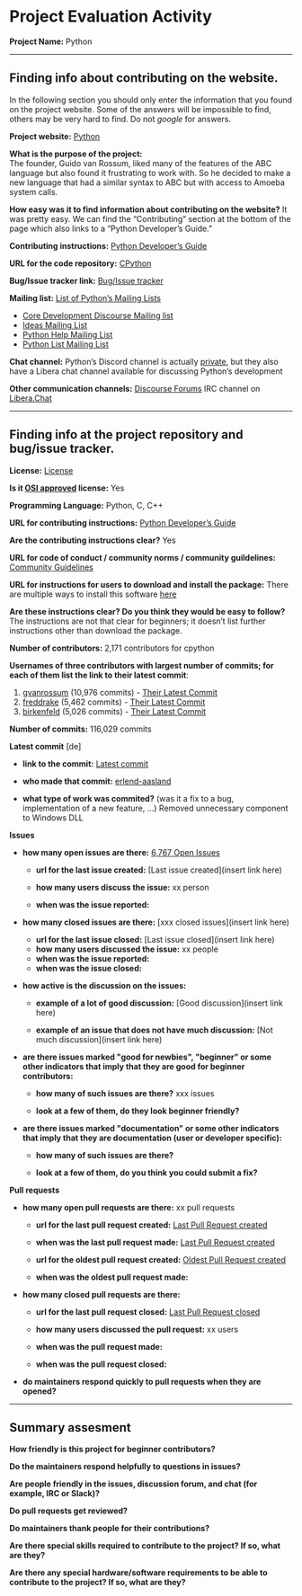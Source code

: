 # Project Evaluation Activity



__Project Name:__  Python


---

## Finding info about contributing on the website.

In the following section you should only enter the information that you
found on the project website. Some of the answers will be impossible to find, others
may be very hard to find. Do not _google_ for answers.

__Project website:__ [Python](https://www.python.org/)


__What is the purpose of the project:__  
The founder, Guido van Rossum, liked many of the features of the ABC language but also found it frustrating to work with. So he decided to make a new language that had a similar syntax to ABC but with access to Amoeba system calls.


__How easy was it to find information about contributing on the website?__ 
It was pretty easy. We can find the “Contributing” section at the bottom of the page which also links to a “Python Developer’s Guide.”

__Contributing instructions:__ [Python Developer’s Guide](https://devguide.python.org/) 

__URL for the code repository:__ [CPython](https://github.com/python/cpython)

__Bug/Issue tracker link:__ [Bug/Issue tracker](https://github.com/python/cpython/issues)

__Mailing list:__ [List of Python’s Mailing Lists](https://www.python.org/community/lists/)

- [Core Development Discourse Mailing list](https://mail.python.org/mailman3/lists/python-dev.python.org/)
- [Ideas Mailing List](https://mail.python.org/mailman3/lists/python-ideas.python.org)
- [Python Help Mailing List](https://mail.python.org/mailman/listinfo/python-help)
- [Python List Mailing List](https://mail.python.org/mailman/listinfo/python-list)

__Chat channel:__ 
Python’s Discord channel is actually [private](https://devguide.python.org/developer-workflow/communication-channels/#discord-private-chat-server), but they also have a Libera chat channel available for discussing Python’s development

__Other communication channels:__ 
[Discourse Forums](https://discuss.python.org/)
IRC channel on [Libera.Chat](https://libera.chat/)


---

## Finding info at the project repository and bug/issue tracker.

__License:__ [License](https://github.com/python/cpython/blob/main/LICENSE)

__Is it [OSI approved](https://opensource.org/licenses/alphabetical) license:__ Yes 

__Programming Language:__ Python, C, C++

__URL for contributing instructions:__ [Python Developer’s Guide](https://devguide.python.org/)

__Are the contributing instructions clear?__  Yes


__URL for code of conduct / community norms / community guildelines:__ [Community Guidelines](https://www.python.org/psf/conduct/)

__URL for instructions for users to download and install the package:__ 
There are multiple ways to install this software [here](https://www.python.org/downloads/)

__Are these instructions clear? Do you think they would be easy to follow?__ 
The instructions are not that clear for beginners; it doesn’t list further instructions other than download the package.


__Number of contributors:__ 2,171 contributors for cpython


__Usernames of three contributors with largest number of commits; for
each of them list the link to their latest commit__:

1. [gvanrossum](https://github.com/gvanrossum) (10,976 commits) - [Their Latest Commit](https://github.com/python/cpython/commit/65b7b6bd23ea789357777f3a0a6f25a79bb04177)
2. [freddrake](https://github.com/freddrake) (5,462 commits) - [Their Latest Commit](https://github.com/python/cpython/commit/c7eb7894d3a0878af72bfec9b65d12dd0a1e28e9)
3. [birkenfeld](https://github.com/birkenfeld) (5,026 commits) - [Their Latest Commit](https://github.com/python/cpython/commit/492dc02b01828f346dd62412fefc654e781de923)



__Number of commits:__ 116,029 commits

__Latest commit__ [de] 

- __link to the commit:__  [Latest commit](https://github.com/python/cpython/commit/eb0c485b6c836abb71932537a5058344d11d7bc8)

- __who made that commit:__ [erlend-aasland](https://github.com/erlend-aasland)


- __what type of work was commited?__ (was it a fix to a bug, implementation of a new feature, ...)
Removed unnecessary component to Windows DLL

__Issues__

- __how many open issues are there:__ [6,767 Open Issues](https://github.com/python/cpython/issues)

    - __url for the last issue created:__ [Last issue created](insert link here)

    - __how many users discuss the issue:__ xx person
    
    - __when was the issue reported:__ 
    

- __how many closed issues are there:__ [xxx closed issues](insert link here)
    - __url for the last issue closed:__ [Last issue closed](insert link here)
    - __how many users discussed the issue:__ xx people
    - __when was the issue reported:__ 
    - __when was the issue closed:__ 

- __how active is the discussion on the issues:__ 

    - __example of a lot of good discussion:__ [Good discussion](insert link here)
    
    - __example of an issue that does not have much discussion:__ [Not much discussion](insert link here)



- __are there issues marked "good for newbies", "beginner" or some other indicators that imply that they are good for beginner contributors:__ 

    - __how many of such issues are there?__ xxx issues
    
    - __look at a few of them, do they look beginner friendly?__ 



- __are there issues marked "documentation" or some other indicators that imply that they are documentation (user or developer specific):__ 

    - __how many of such issues are there?__ 
    
    - __look at a few of them, do you think you could submit a fix?__ 



__Pull requests__

- __how many open pull requests are there:__ xx pull requests

    - __url for the last pull request created:__ [Last Pull Request created]()
    
    - __when was the last pull request made:__ [Last Pull Request created]()

    - __url for the oldest pull request created:__ [Oldest Pull Request created]()
    
    - __when was the oldest pull request made:__ 

- __how many closed pull requests are there:__ 

    - __url for the last pull request closed:__ [Last Pull Request closed]()
    
    - __how many users discussed the pull request:__ xx users
    
    - __when was the pull request made:__  
    
    - __when was the pull request closed:__ 
    

- __do maintainers respond quickly to pull requests when they are opened?__ 





---


## Summary assesment
__How friendly is this project for beginner contributors?__




__Do the maintainers respond helpfully to questions in issues?__



__Are people friendly in the issues, discussion forum, and chat (for example, IRC or Slack)?__




__Do pull requests get reviewed?__



__Do maintainers thank people for their contributions?__



__Are there special skills required to contribute to the project? If so, what are they?__



__Are there any special hardware/software requirements to be able to contribute to the project? If so, what are they?__

